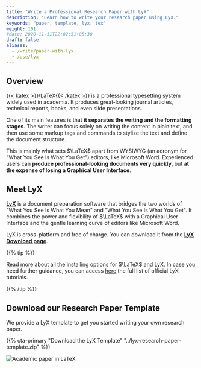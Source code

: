 ```yaml
---
title: "Write a Professional Research Paper with LyX"
description: "Learn how to write your research paper using LyX."
keywords: "paper, template, lyx, tex"
weight: 101
#date: 2020-11-11T22:02:51+05:30
draft: false
aliases:
  - /write/paper-with-lyx
  - /use/lyx
---
```


## Overview

[{{< katex >}}\LaTeX{{< /katex >}}](https://www.latex-project.org) is a professional typesetting system widely used in academia. It produces great-looking journal articles, technical reports, books, and even slide presentations.

One of its main features is that **it separates the writing and the formatting stages**. The writer can focus solely on writing the content in plain text, and then use some markup tags and commands to stylize the text and define the document structure.

This is mainly what sets $\LaTeX$ apart from WYSIWYG (an acronym for "What You See Is What You Get") editors, like Microsoft Word. Experienced users can **produce professional-looking documents very quickly**, but **at the expense of losing a Graphical User Interface**.

## Meet LyX

**[LyX](https://www.lyx.org)** is a document preparation software that bridges the two worlds of "What You See Is What You Mean" and "What You See Is What You Get". It combines the power and flexibility of $\LaTeX$ with a Graphical User Interface and the gentle learning curve of editors like Microsoft Word.

LyX is cross-platform and free of charge. You can download it from the **[LyX Download page](https://www.lyx.org/Download)**.

{{% tip %}}

[Read more](/get/latex) about all the installing options for $\LaTeX$ and LyX.
In case you need further guidance, you can access [here](https://wiki.lyx.org/LyX/Tutorials) the full list of official LyX tutorials.

{{% /tip %}}

## Download our Research Paper Template

We provide a LyX template to get you started writing your own research paper.

{{% cta-primary "Download the LyX Template" "../lyx-research-paper-template.zip" %}}

![Academic paper in LaTeX](../img/research-paper-lyx-template.png)
